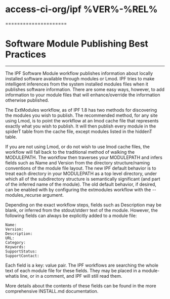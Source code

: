 # access-ci-org/ipf %VER%-%REL%
=====================


# Software Module Publishing Best Practices
-----------------------------------------


The IPF Software Module workflow publishes information about locally
installed software available through modules or Lmod. IPF tries to make
intelligent inferences from the system installed modules files when it
publishes software information. There are some easy ways, however, to
add information to your module files that will enhance/override the
information otherwise published.


The ExtModules workflow, as of IPF 1.8 has two methods for discovering the 
modules you wish to publish.  The recommended method, for any site using Lmod, 
is to point the workflow at an lmod cache file that represents exactly what
you wish to publish.  It will then publish every module in the spiderT table
from the cache file, except modules listed in the hiddenT table.

If you are not using Lmod, or do not wish to use lmod cache files, the
workflow will fall back to the traditional method of walking the MODULEPATH.
The workflow then traverses your MODULEPATH and infers fields such
as Name and Version from the directory structure/naming conventions of
the module file layout. The new IPF default behavior is to treat each 
directory in your MODULEPATH as a top level directory, under which all of
the subdirectory structure is semantically significant (and part of the
inferred name of the module).  The old default behavior, if desired, can be
enabled with by configuring the extmodules workflow with the --modules_recurse
argument.

Depending on the exact workflow steps, fields such as Description may be 
blank, or inferred from the stdout/stderr text of the module. However, the 
following fields can always be explicitly added to a module file:

    Name:
    Version:
    Description:
    URL:
    Category:
    Keywords:
    SupportStatus:
    SupportContact:


Each field is a key: value pair. The IPF workflows are searching the
whole text of each module file for these fields. They may be placed in a
module-whatis line, or in a comment, and IPF will still read them.

More details about the contents of these fields can be found in the more
comprehensive INSTALL.md documentation.
